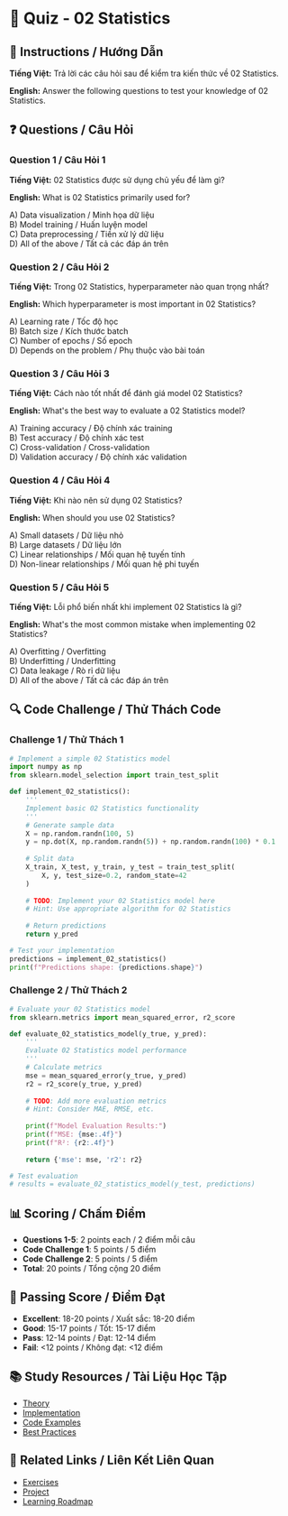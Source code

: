 # 🧠 Quiz - 02 Statistics

## 📝 Instructions / Hướng Dẫn

**Tiếng Việt:** Trả lời các câu hỏi sau để kiểm tra kiến thức về 02 Statistics.

**English:** Answer the following questions to test your knowledge of 02 Statistics.

## ❓ Questions / Câu Hỏi

### Question 1 / Câu Hỏi 1
**Tiếng Việt:** 02 Statistics được sử dụng chủ yếu để làm gì?

**English:** What is 02 Statistics primarily used for?

A) Data visualization / Minh họa dữ liệu  
B) Model training / Huấn luyện model  
C) Data preprocessing / Tiền xử lý dữ liệu  
D) All of the above / Tất cả các đáp án trên

### Question 2 / Câu Hỏi 2
**Tiếng Việt:** Trong 02 Statistics, hyperparameter nào quan trọng nhất?

**English:** Which hyperparameter is most important in 02 Statistics?

A) Learning rate / Tốc độ học  
B) Batch size / Kích thước batch  
C) Number of epochs / Số epoch  
D) Depends on the problem / Phụ thuộc vào bài toán

### Question 3 / Câu Hỏi 3
**Tiếng Việt:** Cách nào tốt nhất để đánh giá model 02 Statistics?

**English:** What's the best way to evaluate a 02 Statistics model?

A) Training accuracy / Độ chính xác training  
B) Test accuracy / Độ chính xác test  
C) Cross-validation / Cross-validation  
D) Validation accuracy / Độ chính xác validation

### Question 4 / Câu Hỏi 4
**Tiếng Việt:** Khi nào nên sử dụng 02 Statistics?

**English:** When should you use 02 Statistics?

A) Small datasets / Dữ liệu nhỏ  
B) Large datasets / Dữ liệu lớn  
C) Linear relationships / Mối quan hệ tuyến tính  
D) Non-linear relationships / Mối quan hệ phi tuyến

### Question 5 / Câu Hỏi 5
**Tiếng Việt:** Lỗi phổ biến nhất khi implement 02 Statistics là gì?

**English:** What's the most common mistake when implementing 02 Statistics?

A) Overfitting / Overfitting  
B) Underfitting / Underfitting  
C) Data leakage / Rò rỉ dữ liệu  
D) All of the above / Tất cả các đáp án trên

## 🔍 Code Challenge / Thử Thách Code

### Challenge 1 / Thử Thách 1
```python
# Implement a simple 02 Statistics model
import numpy as np
from sklearn.model_selection import train_test_split

def implement_02_statistics():
    '''
    Implement basic 02 Statistics functionality
    '''
    # Generate sample data
    X = np.random.randn(100, 5)
    y = np.dot(X, np.random.randn(5)) + np.random.randn(100) * 0.1
    
    # Split data
    X_train, X_test, y_train, y_test = train_test_split(
        X, y, test_size=0.2, random_state=42
    )
    
    # TODO: Implement your 02 Statistics model here
    # Hint: Use appropriate algorithm for 02 Statistics
    
    # Return predictions
    return y_pred

# Test your implementation
predictions = implement_02_statistics()
print(f"Predictions shape: {predictions.shape}")
```

### Challenge 2 / Thử Thách 2
```python
# Evaluate your 02 Statistics model
from sklearn.metrics import mean_squared_error, r2_score

def evaluate_02_statistics_model(y_true, y_pred):
    '''
    Evaluate 02 Statistics model performance
    '''
    # Calculate metrics
    mse = mean_squared_error(y_true, y_pred)
    r2 = r2_score(y_true, y_pred)
    
    # TODO: Add more evaluation metrics
    # Hint: Consider MAE, RMSE, etc.
    
    print(f"Model Evaluation Results:")
    print(f"MSE: {mse:.4f}")
    print(f"R²: {r2:.4f}")
    
    return {'mse': mse, 'r2': r2}

# Test evaluation
# results = evaluate_02_statistics_model(y_test, predictions)
```

## 📊 Scoring / Chấm Điểm

- **Questions 1-5**: 2 points each / 2 điểm mỗi câu
- **Code Challenge 1**: 5 points / 5 điểm
- **Code Challenge 2**: 5 points / 5 điểm
- **Total**: 20 points / Tổng cộng 20 điểm

## 🎯 Passing Score / Điểm Đạt

- **Excellent**: 18-20 points / Xuất sắc: 18-20 điểm
- **Good**: 15-17 points / Tốt: 15-17 điểm  
- **Pass**: 12-14 points / Đạt: 12-14 điểm
- **Fail**: <12 points / Không đạt: <12 điểm

## 📚 Study Resources / Tài Liệu Học Tập

- [Theory](./THEORY_02_statistics.md)
- [Implementation](./IMPLEMENTATION_02_statistics.md)
- [Code Examples](./CODE_EXAMPLES_02_statistics.md)
- [Best Practices](./BEST_PRACTICES_02_statistics.md)

## 🔗 Related Links / Liên Kết Liên Quan

- [Exercises](./EXERCISES_02_statistics.md)
- [Project](./PROJECT_02_statistics.md)
- [Learning Roadmap](./LEARNING_ROADMAP_02_statistics.md)
